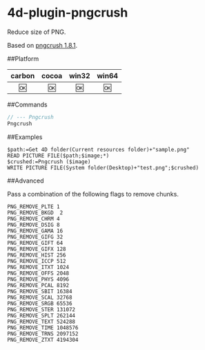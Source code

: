 # 4d-plugin-pngcrush
Reduce size of PNG.

Based on [pngcrush 1.8.1](http://pmt.sourceforge.net/pngcrush/).

##Platform

| carbon | cocoa | win32 | win64 |
|:------:|:-----:|:---------:|:---------:|
|🆗|🆗|🆗|🆗|

##Commands

```c
// --- Pngcrush
Pngcrush
```

##Examples

```
$path:=Get 4D folder(Current resources folder)+"sample.png"
READ PICTURE FILE($path;$image;*)
$crushed:=Pngcrush ($image)
WRITE PICTURE FILE(System folder(Desktop)+"test.png";$crushed)
```

##Advanced

Pass a combination of the following flags to remove chunks.

```
PNG_REMOVE_PLTE 1
PNG_REMOVE_BKGD	 2
PNG_REMOVE_CHRM 4
PNG_REMOVE_DSIG 8
PNG_REMOVE_GAMA 16
PNG_REMOVE_GIFG 32
PNG_REMOVE_GIFT 64
PNG_REMOVE_GIFX 128
PNG_REMOVE_HIST 256
PNG_REMOVE_ICCP 512
PNG_REMOVE_ITXT 1024
PNG_REMOVE_OFFS 2048
PNG_REMOVE_PHYS 4096
PNG_REMOVE_PCAL 8192
PNG_REMOVE_SBIT 16384
PNG_REMOVE_SCAL 32768
PNG_REMOVE_SRGB 65536
PNG_REMOVE_STER 131072
PNG_REMOVE_SPLT 262144
PNG_REMOVE_TEXT 524288
PNG_REMOVE_TIME 1048576
PNG_REMOVE_TRNS 2097152
PNG_REMOVE_ZTXT 4194304
```
